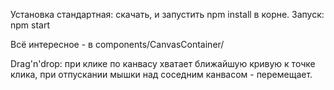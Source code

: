 Установка стандартная: скачать, и запустить npm install в корне.
Запуск: npm start

Всё интересное - в components/CanvasContainer/

Drag'n'drop: при клике по канвасу хватает ближайшую кривую к точке клика, при отпускании мышки над соседним канвасом - перемещает.